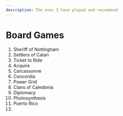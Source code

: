 ```yaml
---
description: The ones I have played and recommend
---
```


# Board Games

1. Sheriff of Nottingham
2. Settlers of Catan
3. Ticket to Ride
4. Acquire
5. Carcassonne
6. Concordia
7. Power Grid
8. Clans of Caledonia
9. Diplomacy
10. Photosynthesis
11. Puerto Rico
12. 
